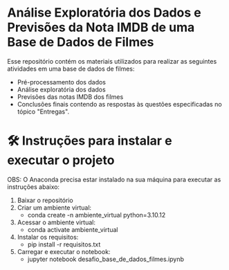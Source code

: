 # Análise Exploratória dos Dados e Previsões da Nota IMDB de uma Base de Dados de Filmes
Esse repositório contém os materiais utilizados para realizar as seguintes atividades em uma base de dados de filmes:
- Pré-processamento dos dados
- Análise exploratória dos dados
- Previsões das notas IMDB dos filmes
- Conclusões finais contendo as respostas às questões especificadas no tópico "Entregas".


# 🛠️ Instruções para instalar e executar o projeto
OBS: O Anaconda precisa estar instalado na sua máquina para executar as instruções abaixo:
1. Baixar o repositório
2. Criar um ambiente virtual:
   - conda create -n ambiente_virtual python=3.10.12
3. Acessar o ambiente virtual:
   - conda activate ambiente_virtual
4. Instalar os requisitos:
   - pip install -r requisitos.txt
5. Carregar e executar o notebook:
   - jupyter notebook desafio_base_de_dados_filmes.ipynb


